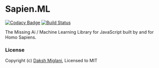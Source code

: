 # Sapien.ML

[![Codacy Badge](https://api.codacy.com/project/badge/Grade/1b169989977d43d68162b53f92f1f283)](https://www.codacy.com/app/Daksh/Sapien.ML?utm_source=github.com&amp;utm_medium=referral&amp;utm_content=DakshMiglani/Sapien.ML&amp;utm_campaign=Badge_Grade)
[![Build Status](https://travis-ci.org/DakshMiglani/Sapien.ML.svg?branch=development)](https://travis-ci.org/DakshMiglani/Sapien.ML)

The Missing Ai / Machine Learning Library for JavaScript built by and for Homo Sapiens.



### License

Copyright (c) [Daksh Miglani](https://dak.sh), Licensed to MIT
